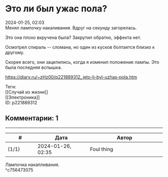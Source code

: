 Это ли был ужас пола?
=====================

  
2024-01-25, 02:03  
 Менял лампочку накаливания. Вдруг на секунду загорелась.   
   
 Это она плохо вкручена была? Закрутил обратно, эффекта нет.   
   
 Осмотрел спираль -- сломана, но один из кусков болтается близко к другому.   
   
 Скорее всего, они зацепились, когда я изменил положение лампы. Это была последняя вспышка.   
  
<https://diary.ru/~zHz00/p221889312_jeto-li-byl-uzhas-pola.htm>  
  
Теги:  
[[Случай из жизни]]  
[[Электроника]]  
ID: p221889312  


Комментарии: 1
--------------

  


---



|         #         |              Дата              |                     Автор                     |           ID           |
| --- | --- | --- | --- |
| (1/1) | 2024-01-26, 02:35 | Foul thing | c756473075 |

  
 Лампочка накапливания.   
 ^c756473075